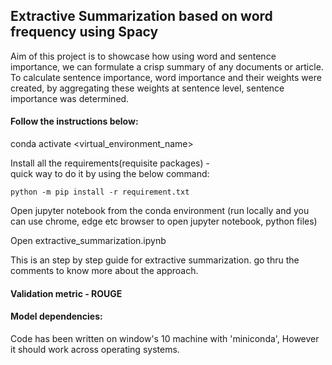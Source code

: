 ## Extractive Summarization based on word frequency using Spacy

Aim of this project is to showcase how using word and sentence importance, we can formulate a crisp summary of any documents or article. To calculate sentence importance, word importance and their weights were created, by aggregating these weights at sentence level, sentence importance was determined. 

#### Follow the instructions below: 

conda activate <virtual_environment_name>

Install all the requirements(requisite packages) -  
    quick way to do it by using the below command: 
    
    python -m pip install -r requirement.txt

Open jupyter notebook from the conda environment (run locally and you can use chrome, edge etc browser to open jupyter notebook, python files)

Open extractive_summarization.ipynb

This is an step by step guide for extractive summarization. go thru the comments to know more about the approach. 

#### Validation metric - ROUGE

#### Model dependencies: 
Code has been written on window's 10 machine with 'miniconda', However it should work across operating systems. 
